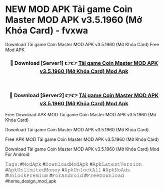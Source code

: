 # NEW MOD APK Tải game Coin Master MOD APK v3.5.1960 (Mở Khóa Card) - fvxwa
Download Tải game Coin Master MOD APK v3.5.1960 (Mở Khóa Card) Free Mod APK

<div align="center">
<h3>🔴 Download [Server1] 👉👉 <a href="https://apk-comot.site?title=Tải_game_Coin_Master_MOD_APK_v3.5.1960_(Mở_Khóa_Card)">Tải game Coin Master MOD APK v3.5.1960 (Mở Khóa Card) Mod Apk</a></h3><br>

<h3>🔴 Download [Server2] 👉👉 <a href="https://apk-comot.site?title=Tải_game_Coin_Master_MOD_APK_v3.5.1960_(Mở_Khóa_Card)">Tải game Coin Master MOD APK v3.5.1960 (Mở Khóa Card) Mod Apk</a></h3>
</div>


Free Download APK MOD Tải game Coin Master MOD APK v3.5.1960 (Mở Khóa Card)

Download Tải game Coin Master MOD APK v3.5.1960 (Mở Khóa Card) 

Free APK MOD Tải game Coin Master MOD APK v3.5.1960 (Mở Khóa Card) 

Download Tải game Coin Master MOD APK v3.5.1960 (Mở Khóa Card) Mod For Android

𝚃𝚊𝚐𝚜: #𝙼𝚘𝚍𝙰𝚙𝚔 #𝙳𝚘𝚠𝚗𝚕𝚘𝚊𝚍𝙼𝚘𝚍𝙰𝚙𝚔 #𝙰𝚙𝚔𝙻𝚊𝚝𝚎𝚜𝚝𝚅𝚎𝚛𝚜𝚒𝚘𝚗 #𝙰𝚙𝚔𝚄𝚗𝚕𝚒𝚖𝚒𝚝𝚎𝚍𝙼𝚘𝚗𝚎𝚢 #𝙰𝚙𝚔𝚄𝚗𝚕𝚘𝚌𝚔𝙰𝚕𝚕 #𝙰𝚙𝚔𝙽𝚘𝙰𝚍𝚜 #𝚄𝚗𝚕𝚘𝚌𝚔𝙿𝚛𝚎𝚖𝚒𝚞𝚖 #𝙵𝚘𝚛𝙰𝚗𝚍𝚛𝚘𝚒𝚍 #𝙵𝚛𝚎𝚎𝙳𝚘𝚠𝚗𝚕𝚘𝚊𝚍 #home_design_mod_apk